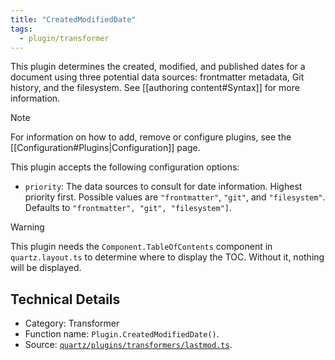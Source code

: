 ```yaml
---
title: "CreatedModifiedDate"
tags:
  - plugin/transformer
---
```


This plugin determines the created, modified, and published dates for a document using three potential data sources: frontmatter metadata, Git history, and the filesystem. See [[authoring content#Syntax]] for more information.

> [!note]
> For information on how to add, remove or configure plugins, see the [[Configuration#Plugins|Configuration]] page.

This plugin accepts the following configuration options:

- `priority`: The data sources to consult for date information. Highest priority first. Possible values are `"frontmatter"`, `"git"`, and `"filesystem"`. Defaults to `"frontmatter", "git", "filesystem"]`.

> [!warning]
> This plugin needs the `Component.TableOfContents` component in `quartz.layout.ts` to determine where to display the TOC. Without it, nothing will be displayed.

## Technical Details

- Category: Transformer
- Function name: `Plugin.CreatedModifiedDate()`.
- Source: [`quartz/plugins/transformers/lastmod.ts`](https://github.com/jackyzha0/quartz/blob/v4/quartz/plugins/transformers/lastmod.ts).
